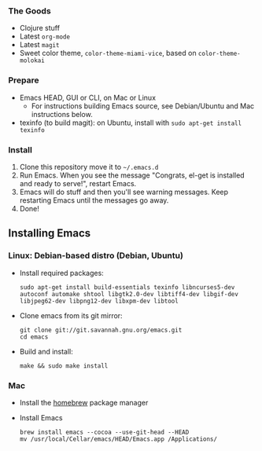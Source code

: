 ### The Goods

* Clojure stuff
* Latest `org-mode`
* Latest `magit`
* Sweet color theme, `color-theme-miami-vice`, based on `color-theme-molokai`

### Prepare

* Emacs HEAD, GUI or CLI, on Mac or Linux
  * For instructions building Emacs source, see Debian/Ubuntu and Mac instructions below.
* texinfo (to build magit): on Ubuntu, install with `sudo apt-get install texinfo`

### Install

1. Clone this repository move it to `~/.emacs.d`
2. Run Emacs.  When you see the message "Congrats, el-get is installed and ready to serve!", restart Emacs.
3. Emacs will do stuff and then you'll see warning messages.  Keep restarting Emacs until the messages go away.
4. Done!

## Installing Emacs

### Linux: Debian-based distro (Debian, Ubuntu)

* Install required packages:

      sudo apt-get install build-essentials texinfo libncurses5-dev autoconf automake shtool libgtk2.0-dev libtiff4-dev libgif-dev libjpeg62-dev libpng12-dev libxpm-dev libtool

* Clone emacs from its git mirror:

      git clone git://git.savannah.gnu.org/emacs.git
      cd emacs

* Build and install:

      make && sudo make install

### Mac

* Install the [homebrew](https://github.com/mxcl/homebrew) package manager

* Install Emacs

      brew install emacs --cocoa --use-git-head --HEAD
      mv /usr/local/Cellar/emacs/HEAD/Emacs.app /Applications/
